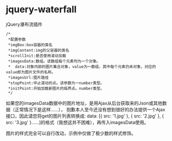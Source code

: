 # jquery-waterfall
jQuery瀑布流插件

    /*
     *配置参数
     *imgBox:box容器的类名
     *imgContent:img的父容器的类名
     *scrollInit:是否使用滚动加载
     *imagesData:数组。该数组每个元素均为一个对象。
     *	data:对象内部的图片集合对象，value为一数组，其中每个元素仍未对象，对应的value即为图片文件的名称。
     *imagesUrl:图片路径
     *stopPoint:中止滚动的点。该参数为一number类型。
     *initPoint:开始加载新图片的临界点。number类型。
     */

如果您的imagesData数据中的图片地址，是用Ajax从后台获取来的Json或其他数据（正常情况下是这样……），
抱歉本人至今还没有想到很好的办法提供一个Ajax接口，因此请您将get的图片列表转换成:
data: [{ src: '1.jpg' }, { src: '2.jpg' }, { src: '3.jpg' }……]的格式（我想这并不困难），再传入imagesData使用。

图片的样式完全可以自行改动，示例中仅做了极少数的样式修饰。
